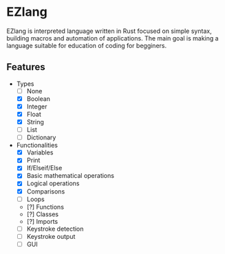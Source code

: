# EZlang

EZlang is interpreted language written in Rust focused on simple syntax, building macros and automation of applications. The main goal is making a language suitable for education of coding for begginers.

## Features
- Types 
  - [ ] None 
  - [x] Boolean
  - [x] Integer
  - [x] Float
  - [x] String
  - [ ] List
  - [ ] Dictionary
- Functionalities
  - [x] Variables
  - [x] Print
  - [x] If/Elseif/Else
  - [x] Basic mathematical operations
  - [x] Logical operations
  - [x] Comparisons
  - [ ] Loops
  - [?] Functions
  - [?] Classes
  - [?] Imports
  - [ ] Keystroke detection
  - [ ] Keystroke output
  - [ ] GUI